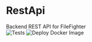# RestApi
Backend REST API for FileFighter </br>
![Tests](https://github.com/FileFighter/RestApi/workflows/Tests/badge.svg) ![Deploy Docker Image](https://github.com/FileFighter/RestApi/workflows/Deploy%20Docker%20Image/badge.svg)
